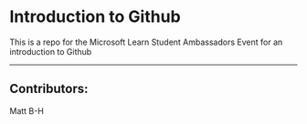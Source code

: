# Introduction to Github

This is a repo for the Microsoft Learn Student Ambassadors Event for an introduction to Github

--------

## Contributors:
Matt B-H
